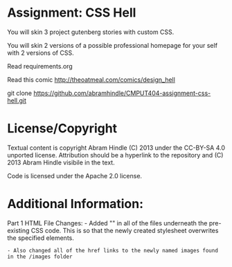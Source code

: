 Assignment: CSS Hell
====================

You will skin 3 project gutenberg stories with custom CSS.

You will skin 2 versions of a possible professional homepage for your
self with 2 versions of CSS.

Read requirements.org

Read this comic http://theoatmeal.com/comics/design_hell

git clone https://github.com/abramhindle/CMPUT404-assignment-css-hell.git

License/Copyright
=================

Textual content is copyright Abram Hindle (C) 2013 under the CC-BY-SA
4.0 unported license. Attribution should be a hyperlink to the
repository and (C) 2013 Abram Hindle visibile in the text.

Code is licensed under the Apache 2.0 license.

Additional Information:
=================

Part 1 HTML File Changes:
    - Added "<link rel="stylesheet" href="part1.css" >" in all of the files underneath the pre-existing CSS code. This is so that the newly created stylesheet overwrites the specified elements.

    - Also changed all of the href links to the newly named images found in the /images folder